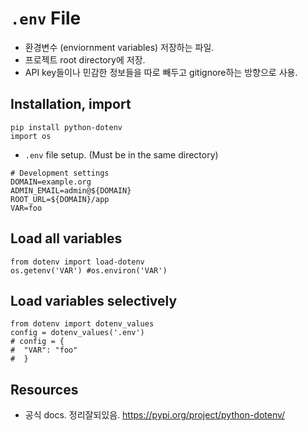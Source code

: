 # `.env` File
- 환경변수 (enviornment variables) 저장하는 파일.
- 프로젝트 root directory에 저장.
- API key들이나 민감한 정보들을 따로 빼두고 gitignore하는 방향으로 사용.

## Installation, import
```
pip install python-dotenv
import os
```
- `.env` file setup. (Must be in the same directory)
```
# Development settings
DOMAIN=example.org
ADMIN_EMAIL=admin@${DOMAIN}
ROOT_URL=${DOMAIN}/app
VAR=foo
```

## Load all variables
```
from dotenv import load-dotenv
os.getenv('VAR') #os.environ('VAR')
```

## Load variables selectively
```
from dotenv import dotenv_values
config = dotenv_values('.env')
# config = {
#  "VAR": "foo"
#  }
```

## Resources
- 공식 docs. 정리잘되있음. https://pypi.org/project/python-dotenv/
